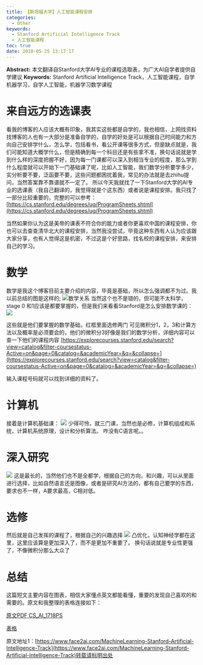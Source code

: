 ```yaml
---
title: 【斯坦福大学】人工智能课程安排
categories:
  - Other
keywords:
  - Stanford Artificial Intelligence Track
  - 人工智能课程
toc: true
date: 2018-05-25 13:17:17
---
```


**Abstract:** 本文翻译自Stanford大学AI专业的课程选取表，为广大AI自学者提供自学建议
**Keywords:** Stanford Artificial Intelligence Track，人工智能课程，自学机器学习，自学人工智能，机器学习数学课程

<!--more-->
# 来自远方的选课表
看我的博客的人应该大概有印象，我其实这些都是自学的，我也相信，上网找资料找博客的人也有一大部分是准备自学的，自学的好处是可以根据自己时间能力和方向自己安排学什么，怎么学，包括看书，看公开课等很多方式，但是缺点就是，我们可能知道大概学什么，但是精确到每一个科目还是有些拿不准，换句话说就是学到什么样的深度把握不好，因为每一门课都可以深入到相当专业的程度，那么学到什么程度就可以开始下一门基础课了呢，比如人工智能，我们数学分析要学多少，实分析要不要，泛函要不要，这些问题都困扰着我，常见的办法就是去zhihu提问，当然答案靠不靠谱就不一定了。
所以今天我就找了一下Stanford大学的AI专业的选课表（我自己翻译的，我觉得就是个这东西）或者说是课程安排。我只找了一部分比较重要的，完整的可以参考：
[https://cs.stanford.edu/degrees/ug/ProgramSheets.shtml](https://cs.stanford.edu/degrees/ug/ProgramSheets.shtml)

当然如果你认为这是美帝的课表不符合你的能力或者你更喜欢中国的课程安排，你也可以去查查清华北大的课程安排，当然我没尝试，毕竟这种东西有人认为应该跟大家分享，也有人觉得这是机密，不过这是个好思路，找名校的课程安排，来安排自己的学习。
# 数学
数学是我这个博客目前主要介绍的内容，毕竟是基础，所以怎么强调都不为过。我以前总结的图是这样的;
![数学关系](https://raw.githubusercontent.com/Tony-Tan/MachineLearningMath/master/Mathematic.png)
当然这个也不是错的，但可能不太科学，stage 0 和1应该是都要掌握的，但是我们来看看Stanford是怎么安排数学课的：
![](https://tony4ai-1251394096.cos.ap-hongkong.myqcloud.com/blog_images/MachineLearning-Stanford-Artificial-Intelligence-Track/1.png)

这些就是他们要掌握的数学基础，红框里面选修两门
可见微积分1，2，3和计算方法以及概率是必须要会的，他们的微积分3好像是我们的数学分析，详细内容可以查一下他们的课程内容
[https://explorecourses.stanford.edu/search?view=catalog&filter-coursestatus-Active=on&page=0&catalog=&academicYear=&q=&collapse=](https://explorecourses.stanford.edu/search?view=catalog&filter-coursestatus-Active=on&page=0&catalog=&academicYear=&q=&collapse=)

输入课程号码就可以找到详细的资料了。
# 计算机
接着是计算机基础课：
![](https://tony4ai-1251394096.cos.ap-hongkong.myqcloud.com/blog_images/MachineLearning-Stanford-Artificial-Intelligence-Track/2.png)
少得可怜，就三门课，当然也是必修，计算机组成和系统，计算机系统原理，设计和分析算法。
咋没有C语言呢。。
# 深入研究
![](https://tony4ai-1251394096.cos.ap-hongkong.myqcloud.com/blog_images/MachineLearning-Stanford-Artificial-Intelligence-Track/3.png)
这是最长的，当然他们也不是全都学，根据自己的方向，和兴趣，可以从里面进行选择，比如自然语言还是图像，或者是研究AI方法的，都有自己要学的东西，要求也不一样，A要求最高，C相对低。
# 选修
然后就是自己发挥的课程了，根据自己的兴趣选择
![](https://tony4ai-1251394096.cos.ap-hongkong.myqcloud.com/blog_images/MachineLearning-Stanford-Artificial-Intelligence-Track/4.png)
凸优化，认知神经学都在这里，这里应该算是更加深入了，而不是更加不重要了。
换句话说就是专业性更强了，不像微积分那么大众了

# 总结
这篇短文主要内容在图表，相信大家懂点英文都能看懂，重要的发现自己喜欢的和需要的。原文和我整理的表格连接如下：

[原文PDF CS_AI_1718PS](https://tony4ai-1251394096.cos.ap-hongkong.myqcloud.com/blog_images/MachineLearning-Stanford-Artificial-Intelligence-Track/CS_AI_1718PS.pdf)

[表格](https://tony4ai-1251394096.cos.ap-hongkong.myqcloud.com/blog_images/MachineLearning-Stanford-Artificial-Intelligence-Track/Stanford_AI_source_List.numbers)





原文地址1：[https://www.face2ai.com/MachineLearning-Stanford-Artificial-Intelligence-Track](https://www.face2ai.com/MachineLearning-Stanford-Artificial-Intelligence-Track)转载请标明出处
